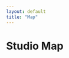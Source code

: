 ```yaml
---
layout: default
title: "Map"
---
```

<script src="{{ "/assets/js/ol.min.js" | relative_url }}"></script>
<link rel="stylesheet" href="{{ "/assets/css/ol.min.css" | relative_url }}">

<div class="w-100 position-relative bg-white" style="height: 100vh; height: calc(var(--dvh) - var(--navbar-height));">
	<h1 class="map-overlay left-0 top-0 ms-3 mt-3 ala-font">Studio Map</h1>
	<div id="map" class="w-100 h-100"></div>
</div>

<script>
(function() {
	const imageWidth = 2362;
	const imageHeight = 3000;

	// Maps use inverted coordinates for some reason
	const extent = [0, 0, imageHeight, imageWidth];
	const padding = 2000;
	const maxExtent = [
		extent[0] - padding,
		extent[1] - padding,
		extent[2] + padding,
		extent[3] + padding
	];

	const projection = new ol.proj.Projection({
		code: "static-image",
		units: "pixels",
		extent: extent,
	});

	const map = new ol.Map({
		target: "map",
		view: new ol.View({
			center: ol.extent.getCenter(extent),
			extent: maxExtent,
			projection: projection,
			showFullExtent: true,
			zoom: 0,
			maxZoom: 5
		})
	});

	// This mess is from https://openlayers.org/en/latest/examples/svg-layer.html
	// Because OpenLayers explodes if you render a SVG with StaticImage :)

	const svgContainer = document.createElement("div");
	svgContainer.style.width = `${imageHeight}px`;
	svgContainer.style.height = `${imageWidth}px`;
	svgContainer.style.transformOrigin = "top left";

	const req = new XMLHttpRequest();
	req.open("GET", "/assets/images/map/Studio_Map.svg");
	req.addEventListener("load", function() {
		const svg = req.responseXML.documentElement;
		svgContainer.ownerDocument.importNode(svg);
		svgContainer.appendChild(svg);
	});
	req.send();

	map.addLayer(
		new ol.layer.Layer({
			render: function(frameState) {
				const scale = 1 / frameState.viewState.resolution;
				const center = frameState.viewState.center;
				const size = frameState.size;
				svgContainer.style.transform = ol.transform.composeCssTransform(
					size[0] / 2,
					size[1] / 2,
					scale,
					scale,
					frameState.viewState.rotation,
					-center[0],
					center[1] - imageWidth
				);
				return svgContainer;
			},
		})
	);

	map.getView().fit(extent, {padding: [10, 10, 10, 10]});
})();
</script>